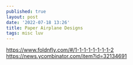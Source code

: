 ```yaml
---
published: true
layout: post
date: '2022-07-18 13:26'
title: Paper Airplane Designs
tags: misc luv 
---
```

https://www.foldnfly.com/#/1-1-1-1-1-1-1-1-2
https://news.ycombinator.com/item?id=32134691
